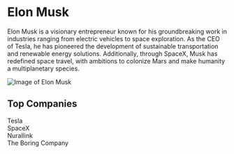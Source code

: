 # Elon Musk
Elon Musk is a visionary entrepreneur known for his groundbreaking work in industries ranging from electric vehicles to space exploration. 
As the CEO of Tesla, he has pioneered the development of sustainable transportation and renewable energy solutions. 
Additionally, through SpaceX, Musk has redefined space travel, with ambitions to colonize Mars and make humanity a multiplanetary species.

![Image of Elon Musk](https://www.sciencefriday.com/wp-content/uploads/2023/10/elon-musk.jpg)

## Top Companies
Tesla <br>
SpaceX <br>
Nurallink <br>
The Boring Company <br>
